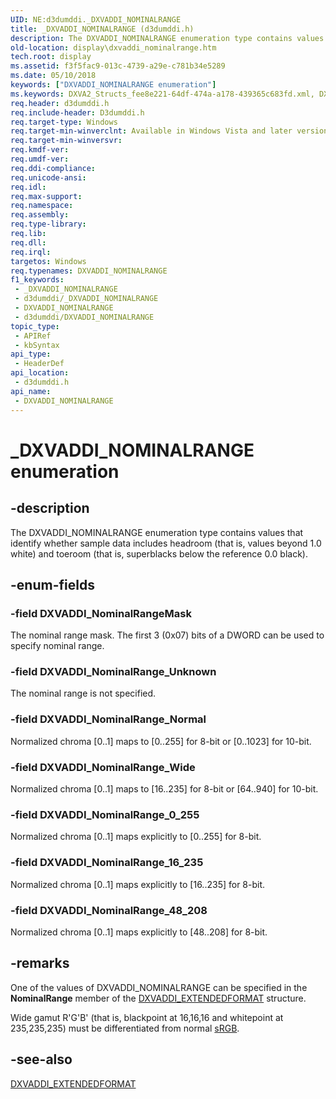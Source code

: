 ```yaml
---
UID: NE:d3dumddi._DXVADDI_NOMINALRANGE
title: _DXVADDI_NOMINALRANGE (d3dumddi.h)
description: The DXVADDI_NOMINALRANGE enumeration type contains values that identify whether sample data includes headroom (that is, values beyond 1.0 white) and toeroom (that is, superblacks below the reference 0.0 black).
old-location: display\dxvaddi_nominalrange.htm
tech.root: display
ms.assetid: f3f5fac9-013c-4739-a29e-c781b34e5289
ms.date: 05/10/2018
keywords: ["DXVADDI_NOMINALRANGE enumeration"]
ms.keywords: DXVA2_Structs_fee8e221-64df-474a-a178-439365c683fd.xml, DXVADDI_NOMINALRANGE, DXVADDI_NOMINALRANGE enumeration [Display Devices], DXVADDI_NominalRangeMask, DXVADDI_NominalRange_0_255, DXVADDI_NominalRange_16_235, DXVADDI_NominalRange_48_208, DXVADDI_NominalRange_Normal, DXVADDI_NominalRange_Unknown, DXVADDI_NominalRange_Wide, _DXVADDI_NOMINALRANGE, d3dumddi/DXVADDI_NOMINALRANGE, d3dumddi/DXVADDI_NominalRangeMask, d3dumddi/DXVADDI_NominalRange_0_255, d3dumddi/DXVADDI_NominalRange_16_235, d3dumddi/DXVADDI_NominalRange_48_208, d3dumddi/DXVADDI_NominalRange_Normal, d3dumddi/DXVADDI_NominalRange_Unknown, d3dumddi/DXVADDI_NominalRange_Wide, display.dxvaddi_nominalrange
req.header: d3dumddi.h
req.include-header: D3dumddi.h
req.target-type: Windows
req.target-min-winverclnt: Available in Windows Vista and later versions of the Windows operating systems.
req.target-min-winversvr: 
req.kmdf-ver: 
req.umdf-ver: 
req.ddi-compliance: 
req.unicode-ansi: 
req.idl: 
req.max-support: 
req.namespace: 
req.assembly: 
req.type-library: 
req.lib: 
req.dll: 
req.irql: 
targetos: Windows
req.typenames: DXVADDI_NOMINALRANGE
f1_keywords:
 - _DXVADDI_NOMINALRANGE
 - d3dumddi/_DXVADDI_NOMINALRANGE
 - DXVADDI_NOMINALRANGE
 - d3dumddi/DXVADDI_NOMINALRANGE
topic_type:
 - APIRef
 - kbSyntax
api_type:
 - HeaderDef
api_location:
 - d3dumddi.h
api_name:
 - DXVADDI_NOMINALRANGE
---
```


# _DXVADDI_NOMINALRANGE enumeration


## -description

The DXVADDI_NOMINALRANGE enumeration type contains values that identify whether sample data includes headroom (that is, values beyond 1.0 white) and toeroom (that is, superblacks below the reference 0.0 black).

## -enum-fields

### -field DXVADDI_NominalRangeMask

The nominal range mask. The first 3 (0x07) bits of a DWORD can be used to specify nominal range.

### -field DXVADDI_NominalRange_Unknown

The nominal range is not specified.

### -field DXVADDI_NominalRange_Normal

Normalized chroma [0..1] maps to [0..255] for 8-bit or [0..1023] for 10-bit.

### -field DXVADDI_NominalRange_Wide

Normalized chroma [0..1] maps to [16..235] for 8-bit or [64..940] for 10-bit.

### -field DXVADDI_NominalRange_0_255

Normalized chroma [0..1] maps explicitly to [0..255] for 8-bit.

### -field DXVADDI_NominalRange_16_235

Normalized chroma [0..1] maps explicitly to [16..235] for 8-bit.

### -field DXVADDI_NominalRange_48_208

Normalized chroma [0..1] maps explicitly to [48..208] for 8-bit.

## -remarks

One of the values of DXVADDI_NOMINALRANGE can be specified in the <b>NominalRange</b> member of the <a href="/windows-hardware/drivers/ddi/d3dumddi/ns-d3dumddi-_dxvaddi_extendedformat">DXVADDI_EXTENDEDFORMAT</a> structure.

Wide gamut R'G'B' (that is, blackpoint at 16,16,16 and whitepoint at 235,235,235) must be differentiated from normal <a href="https://go.microsoft.com/fwlink/p/?linkid=10112">sRGB</a>.

## -see-also

<a href="/windows-hardware/drivers/ddi/d3dumddi/ns-d3dumddi-_dxvaddi_extendedformat">DXVADDI_EXTENDEDFORMAT</a>